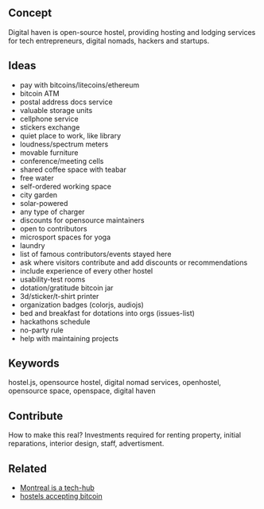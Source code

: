 ## Concept

Digital haven is open-source hostel, providing hosting and lodging services for tech entrepreneurs, digital nomads, hackers and startups.

## Ideas

* pay with bitcoins/litecoins/ethereum
* bitcoin ATM
* postal address docs service
* valuable storage units
* cellphone service
* stickers exchange
* quiet place to work, like library
* loudness/spectrum meters
* movable furniture
* conference/meeting cells
* shared coffee space with teabar
* free water
* self-ordered working space
* city garden
* solar-powered
* any type of charger
* discounts for opensource maintainers
* open to contributors
* microsport spaces for yoga
* laundry
* list of famous contributors/events stayed here
* ask where visitors contribute and add discounts or recommendations
* include experience of every other hostel
* usability-test rooms
* dotation/gratitude bitcoin jar
* 3d/sticker/t-shirt printer
* organization badges (colorjs, audiojs)
* bed and breakfast for dotations into orgs (issues-list)
* hackathons schedule
* no-party rule
* help with maintaining projects

## Keywords

hostel.js, opensource hostel, digital nomad services, openhostel, opensource space, openspace, digital haven

## Contribute

How to make this real?
Investments required for renting property, initial reparations, interior design, staff, advertisment.

## Related

* [Montreal is a tech-hub](https://www.youtube.com/watch?v=D-xhktbMC7k)
* [hostels accepting bitcoin](https://rumorscity.com/2014/01/14/10-hotels-and-hostels-that-accept-bitcoin/)
